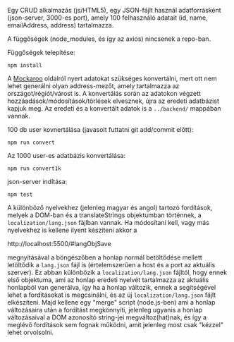 Egy CRUD alkalmazás (js/HTML5), egy JSON-fájlt használ adatforrásként (json-server, 3000-es port), amely 100 felhasználó adatait (id, name, emailAddress, address) tartalmazza.

A függőségek (node_modules, és így az axios) nincsenek a repo-ban.

Függőségek telepítése: 

```
npm install
```


A [Mockaroo](https://mockaroo.com/) oldalról nyert adatokat szükséges konvertálni, mert ott nem lehet generálni olyan address-mezőt, amely tartalmazza az országot/régiót/várost is. A konvertálás során az adatokon végzett hozzáadások/módosítások/törlések elvesznek, újra az eredeti adatbázist kapjuk meg. Az eredeti és a konvertált adatok is a `../backend/` mappában vannak.

100 db user kovnertálása (javasolt futtatni git add/commit előtt):

```
npm run convert
```

Az 1000 user-es adatbázis konvertálása:
```
npm run convert1k
```

json-server indítása:
```
npm test
```

A különböző nyelvekhez (jelenleg magyar és angol) tartozó fordítások, melyek a DOM-ban és a translateStrings objektumban történnek, a `localization/lang.json` fájlban vannak. Ha módosítani kell, vagy más nyelvekhez is kellene ilyent készíteni akkor a 

http://localhost:5500/#langObjSave

megnyitásával a böngészőben a honlap normál betöltődése mellett letöltődik a `lang.json` fájl is (értelemszerűen a host és a port az aktuális szerver). Ez abban különbözik a `localization/lang.json` fájltól, hogy ennek első objektuma, ami az honlap eredeti nyelvét tartalmazza az aktuális honlapból van generálva, így ha a honlap változik, ennek a segítségével lehet a fordításokat is megcsinálni, és az új `localization/lang.json` fájlt elkészíteni. Majd kellene egy "merge" script (node.js-ben) ami a honlap változásaira után a fordítást megkönnyíti, jelenleg ugyanis a honlap változásaival a DOM azonosító string-jei megváltoz(hat)nak, és így a meglévő fordítások sem fognak működni, amit jelenleg most csak "kézzel" lehet orvolsolni.